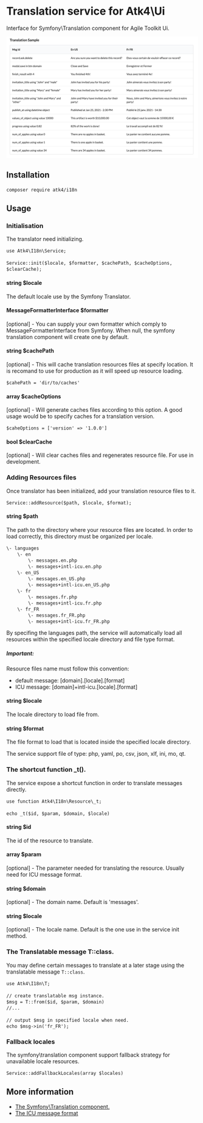 # Translation service for Atk4\Ui

Interface for Symfony\Translation component for Agile Toolkit Ui.

![sample](images/sample.png)

## Installation

```
composer require atk4/i18n
```

## Usage

### Initialisation

The translator need initializing.

```
use Atk4\I18n\Service;

Service::init($locale, $formatter, $cachePath, $cacheOptions, $clearCache);
```

#### string $locale 
The default locale use by the Symfony Translator.

#### MessageFormatterInterface $formatter

[optional] - You can supply your own formatter which comply to MessageFormatterInterface from Symfony.
When null, the symfony translation component will create one by default.

#### string $cachePath

[optional] - This will cache translation resources files at specify location. It is recomand to use for production as it will
speed up resource loading.

```
$cahePath = 'dir/to/caches'
```

#### array $cacheOptions

[optional] - Will generate caches files according to this option. A good usage
would be to specify caches for a translation version.

```
$caheOptions = ['version' => '1.0.0']
```

#### bool $clearCache

[optional] - Will clear caches files and regenerates resource file. For use in development. 

### Adding Resources files

Once translator has been initialized, add your translation resource files to it.

```
Service::addResource($path, $locale, $format);
```

#### string $path

The path to the directory where your resource files are located. In order to load
correctly, this directory must be organized per locale.

```
\- languages
    \- en
        \- messages.en.php
        \- messages+intl-icu.en.php
    \- en_US
        \- messages.en_US.php
        \- messages+intl-icu.en_US.php
    \- fr
        \- messages.fr.php
        \- messages+intl-icu.fr.php
    \- fr_FR
        \- messages.fr_FR.php
        \- messages+intl-icu.fr_FR.php
```

By specifing the languages path, the service will automatically load all resources
within the specified locale directory and file type format.

##### Important: 
Resource files name must follow this convention:
- default message: [domain].[locale].[format]
- ICU message: [domain]+intl-icu.[locale].[format]

#### string $locale

The locale directory to load file from.

#### string $format

The file format to load that is located inside the specified locale directory.

The service support file of type: php, yaml, po, csv, json, xlf, ini, mo, qt.

### The shortcut function _t().

The service expose a shortcut function in order to translate messages directly.

```
use function Atk4\I18n\Resource\_t;

echo _t($id, $param, $domain, $locale)
```

#### string $id

The id of the resource to translate.

#### array $param

[optional] - The parameter needed for translating the resource. Usually need for ICU message format.

#### string $domain

[optional] - The domain name. Default is 'messages'.

#### string $locale

[optional] - The locale name. Default is the one use in the service init method.

### The Translatable message T::class.

You may define certain messages to translate at a later stage using the 
translatable message `T::class`.

```
use Atk4\I18n\T;

// create translatable msg instance.
$msg = T::from($id, $param, $domain)
//...

// output $msg in specified locale when need.
echo $msg->in('fr_FR');
```

### Fallback locales

The symfony\translation component support fallback strategy for unavailable locale resources.

```
Service::addFallbackLocales(array $locales)
```

## More information

- [The Symfony\Translation component.](https://symfony.com/index.php/doc/current/translation.html)
- [The ICU message format](https://symfony.com/index.php/doc/current/translation/message_format.html)